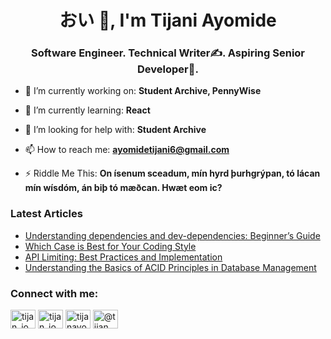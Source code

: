 <h1 align="center">おい 👋, I'm Tijani Ayomide</h1>
<h3 align="center">Software Engineer. Technical Writer✍️. Aspiring Senior Developer🥑.</h3>

- 🔭 I’m currently working on: **Student Archive, PennyWise**

- 🌱 I’m currently learning: **React**

- 🤝 I’m looking for help with: **Student Archive**

- 📫 How to reach me: **ayomidetijani6@gmail.com**

- ⚡ Riddle Me This:  **On ísenum sceadum, mín hyrd þurhgrýpan, tó lácan mín wísdóm, án biþ tó mæðcan. Hwæt eom ic?**

### Latest Articles
<!-- BLOG-POST-LIST:START -->
- [Understanding dependencies and dev-dependencies: Beginner’s Guide](https://dev.to/tijan_io/understanding-dependencies-and-dev-dependencies-beginners-guide-248h)
- [Which Case is Best for Your Coding Style](https://dev.to/tijan_io/which-case-is-best-for-your-coding-style-135o)
- [API Limiting: Best Practices and Implementation](https://dev.to/tijan_io/api-limiting-best-practices-and-implementation-49c8)
- [Understanding the Basics of ACID Principles in Database Management](https://dev.to/tijan_io/understanding-the-basics-of-acid-principles-in-database-management-3937)
<!-- BLOG-POST-LIST:END -->

<h3 align="left">Connect with me:</h3>
<p align="left">
<a href="https://dev.to/tijan_io" target="blank"><img align="center" src="https://raw.githubusercontent.com/rahuldkjain/github-profile-readme-generator/master/src/images/icons/Social/devto.svg" alt="tijan_io" height="30" width="40" /></a>
<a href="https://twitter.com/tijan_io" target="blank"><img align="center" src="https://raw.githubusercontent.com/rahuldkjain/github-profile-readme-generator/master/src/images/icons/Social/twitter.svg" alt="tijan_io" height="30" width="40" /></a>
<a href="https://linkedin.com/in/tijanayo" target="blank"><img align="center" src="https://raw.githubusercontent.com/rahuldkjain/github-profile-readme-generator/master/src/images/icons/Social/linked-in-alt.svg" alt="tijanayo" height="30" width="40" /></a>
<a href="https://hashnode.com/@tijan" target="blank"><img align="center" src="https://raw.githubusercontent.com/rahuldkjain/github-profile-readme-generator/master/src/images/icons/Social/hashnode.svg" alt="@tijan" height="30" width="40" /></a>
</p>